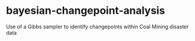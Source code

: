 # bayesian-changepoint-analysis

Use of a Gibbs sampler to identify changepoints within Coal Mining disaster data
